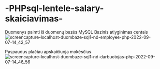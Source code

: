 # -PHPsql-lentele-salary-skaiciavimas-
Duomenys paimti iš duomenų bazės MySQL Bazinis atlyginimas centais
![screencapture-localhost-duombaze-sql1-nd-employee-php-2022-09-07-14_42_57](https://user-images.githubusercontent.com/106965421/188871419-c421cebc-904f-49c9-b1c5-fb4a01afc86b.png)


Paspaudus plačiau apskaičiuoja mokėsčius
![screencapture-localhost-duombaze-sql1-nd-darbuotojas-php-2022-09-07-14_46_56](https://user-images.githubusercontent.com/106965421/188871030-939bba97-cbd2-4e88-8ae9-5cba43d1776a.png)
